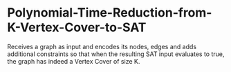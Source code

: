 # Polynomial-Time-Reduction-from-K-Vertex-Cover-to-SAT
Receives a graph as input and encodes its nodes, edges and adds additional constraints so that when the resulting SAT input evaluates to true, the graph has indeed a Vertex Cover of size K.
